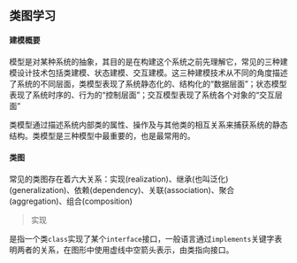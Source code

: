 ## 类图学习

#### 建模概要

模型是对某种系统的抽象，其目的是在构建这个系统之前先理解它，常见的三种建模设计技术包括类建模、状态建模、交互建模。这三种建模技术从不同的角度描述了系统的不同层面，类模型表现了系统静态化的、结构化的“数据层面”；状态模型表现了系统时序的、行为的“控制层面”；交互模型表现了系统各个对象的“交互层面”

类模型通过描述系统内部类的属性、操作及与其他类的相互关系来捕获系统的静态结构。类模型是三种模型中最重要的，也是最常用的。

#### 类图

常见的类图存在着六大关系：实现(realization)、继承(也叫泛化)(generalization)、依赖(dependency)、关联(association)、聚合(aggregation)、组合(composition)

> 实现

是指一个类`class`实现了某个`interface`接口，一般语言通过`implements`关键字表明两者的关系，在图形中使用虚线中空箭头表示，由类指向接口。
